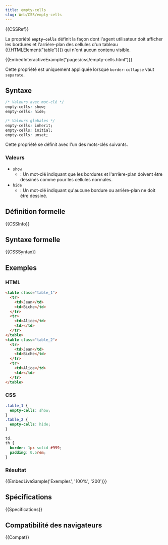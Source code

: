 ```yaml
---
title: empty-cells
slug: Web/CSS/empty-cells
---
```


{{CSSRef}}

La propriété **`empty-cells`** définit la façon dont l'agent utilisateur doit afficher les bordures et l'arrière-plan des cellules d'un tableau ({{HTMLElement("table")}}) qui n'ont aucun contenu visible.

{{EmbedInteractiveExample("pages/css/empty-cells.html")}}

Cette propriété est uniquement appliquée lorsque `border-collapse` vaut `separate`.

## Syntaxe

```css
/* Valeurs avec mot-clé */
empty-cells: show;
empty-cells: hide;

/* Valeurs globales */
empty-cells: inherit;
empty-cells: initial;
empty-cells: unset;
```

Cette propriété se définit avec l'un des mots-clés suivants.

### Valeurs

- `show`
  - : Un mot-clé indiquant que les bordures et l'arrière-plan doivent être dessinés comme pour les cellules normales.
- `hide`
  - : Un mot-clé indiquant qu'aucune bordure ou arrière-plan ne doit être dessiné.

## Définition formelle

{{CSSInfo}}

## Syntaxe formelle

{{CSSSyntax}}

## Exemples

### HTML

```html
<table class="table_1">
  <tr>
    <td>Jean</td>
    <td>Biche</td>
  </tr>
  <tr>
    <td>Alice</td>
    <td></td>
  </tr>
</table>
<table class="table_2">
  <tr>
    <td>Jean</td>
    <td>Biche</td>
  </tr>
  <tr>
    <td>Alice</td>
    <td></td>
  </tr>
</table>
```

### CSS

```css
.table_1 {
  empty-cells: show;
}
.table_2 {
  empty-cells: hide;
}

td,
th {
  border: 1px solid #999;
  padding: 0.5rem;
}
```

### Résultat

{{EmbedLiveSample('Exemples', '100%', '200')}}

## Spécifications

{{Specifications}}

## Compatibilité des navigateurs

{{Compat}}
